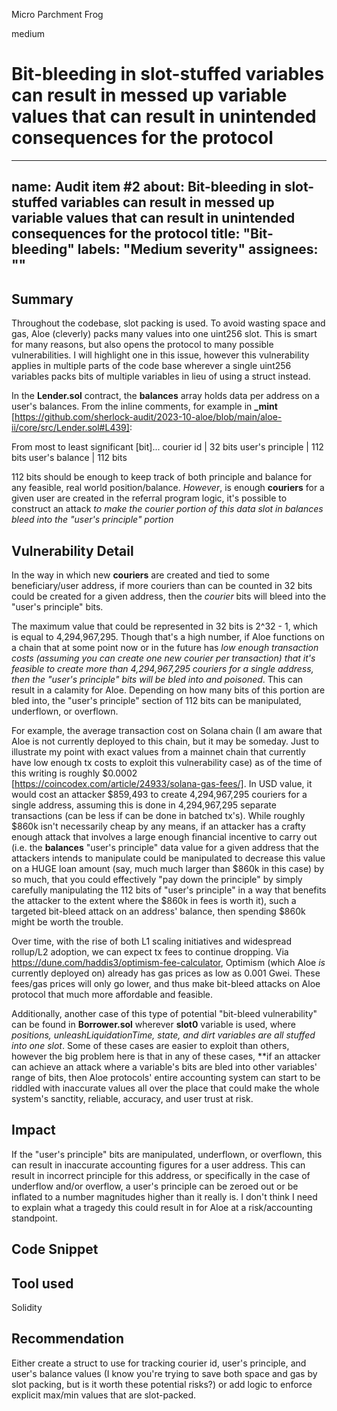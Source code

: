 Micro Parchment Frog

medium

# Bit-bleeding in slot-stuffed variables can result in messed up variable values that can result in unintended consequences for the protocol
---
name: Audit item #2
about: Bit-bleeding in slot-stuffed variables can result in messed up variable values that can result in unintended consequences for the protocol
title: "Bit-bleeding"
labels: "Medium severity"
assignees: ""
---

## Summary
Throughout the codebase, slot packing is used. To avoid wasting space and gas, Aloe (cleverly) packs many values into one uint256 slot. This is smart for many reasons, but also opens the protocol to many possible vulnerabilities. I will highlight one in this issue, however this vulnerability applies in multiple parts of the code base wherever a single uint256 variables packs bits of multiple variables in lieu of using a struct instead. 

In the **Lender.sol** contract, the **balances** array holds data per address on a user's balances. From the inline comments, for example in **_mint** [https://github.com/sherlock-audit/2023-10-aloe/blob/main/aloe-ii/core/src/Lender.sol#L439]:

From most to least significant [bit]...
courier id       | 32 bits
user's principle | 112 bits 
user's balance   | 112 bits

112 bits should be enough to keep track of both principle and balance for any feasible, real world position/balance. *However*, is enough **couriers** for a given user are created in the referral program logic, it's possible to construct an attack *to make the courier portion of this data slot in balances bleed into the "user's principle" portion*

## Vulnerability Detail
In the way in which new **couriers** are created and tied to some beneficiary/user address, if more couriers than can be counted in 32 bits could be created for a given address, then the *courier* bits will bleed into the "user's principle" bits. 

The maximum value that could be represented in 32 bits is 2^32 - 1, which is equal to 4,294,967,295. Though that's a high number, if Aloe functions on a chain that at some point now or in the future has *low enough transaction costs (assuming you can create one new courier per transaction) that it's feasible to create more than 4,294,967,295 couriers for a single address, then the "user's principle" bits will be bled into and poisoned*. This can result in a calamity for Aloe. Depending on how many bits of this portion are bled into, the "user's principle" section of 112 bits can be manipulated, underflown, or overflown.

For example, the average transaction cost on Solana chain (I am aware that Aloe is not currently deployed to this chain, but it may be someday. Just to illustrate my point with exact values from a mainnet chain that currently have low enough tx costs to exploit this vulnerability case) as of the time of this writing is roughly $0.0002 [https://coincodex.com/article/24933/solana-gas-fees/]. In USD value, it would cost an attacker $859,493 to create 4,294,967,295 couriers for a single address, assuming this is done in 4,294,967,295 separate transactions (can be less if can be done in batched tx's). While roughly $860k isn't necessarily cheap by any means, if an attacker has a crafty enough attack that involves a large enough financial incentive to carry out (i.e. the **balances** "user's principle" data value for a given address that the attackers intends to manipulate could be manipulated to decrease this value on a HUGE loan amount (say, much much larger than $860k in this case) by so much, that you could effectively "pay down the principle" by simply carefully manipulating the 112 bits of "user's principle" in a way that benefits the attacker to the extent where the $860k in fees is worth it), such a targeted bit-bleed attack on an address' balance, then spending $860k might be worth the trouble.

Over time, with the rise of both L1 scaling initiatives and widespread rollup/L2 adoption, we can expect tx fees to continue dropping. Via https://dune.com/haddis3/optimism-fee-calculator, Optimism (which Aloe *is* currently deployed on) already has gas prices as low as 0.001 Gwei. These fees/gas prices will only go lower, and thus make bit-bleed attacks on Aloe protocol that much more affordable and feasible.

Additionally, another case of this type of potential "bit-bleed vulnerability" can be found in **Borrower.sol** wherever **slot0** variable is used, where *positions, unleashLiquidationTime, state, and dirt variables are all stuffed into one slot*. Some of these cases are easier to exploit than others, however the big problem here is that in any of these cases, **if an attacker can achieve an attack where a variable's bits are bled into other variables' range of bits, then Aloe protocols' entire accounting system can start to be riddled with inaccurate values all over the place that could make the whole system's sanctity, reliable, accuracy, and user trust at risk.

## Impact
If the "user's principle" bits are manipulated, underflown, or overflown, this can result in inaccurate accounting figures for a user address. This can result in incorrect principle for this address, or specifically in the case of underflow and/or overflow, a user's principle can be zeroed out or be inflated to a number magnitudes higher than it really is. I don't think I need to explain what a tragedy this could result in for Aloe at a risk/accounting standpoint. 

## Code Snippet

## Tool used
Solidity

## Recommendation
Either create a struct to use for tracking courier id, user's principle, and user's balance values (I know you're trying to save both space and gas by slot packing, but is it worth these potential risks?) or add logic to enforce explicit max/min values that are slot-packed.
